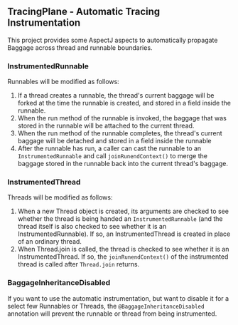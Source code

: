 ## TracingPlane - Automatic Tracing Instrumentation

This project provides some AspectJ aspects to automatically propagate Baggage across thread and runnable boundaries.

### InstrumentedRunnable

Runnables will be modified as follows:

1. If a thread creates a runnable, the thread's current baggage will be forked at the time the runnable is created, and stored in a field inside the runnable.
2. When the run method of the runnable is invoked, the baggage that was stored in the runnable will be attached to the current thread.
3. When the run method of the runnable completes, the thread's current baggage will be detached and stored in a field inside the runnable
4. After the runnable has run, a caller can cast the runnable to an `InstrumentedRunnable` and call `joinRunendContext()` to merge the baggage stored in the runnable back into the current thread's baggage.

### InstrumentedThread

Threads will be modified as follows:

1. When a new Thread object is created, its arguments are checked to see whether the thread is being handed an `InstrumentedRunnable` (and the thread itself is also checked to see whether it is an InstrumentedRunnable).  If so, an InstrumentedThread is created in place of an ordinary thread.
2. When Thread.join is called, the thread is checked to see whether it is an InstrumentedThread.  If so, the `joinRunendContext()` of the instrumented thread is called after `Thread.join` returns.

### BaggageInheritanceDisabled

If you want to use the automatic instrumentation, but want to disable it for a select few Runnables or Threads, the `@BaggageInheritanceDisabled` annotation will prevent the runnable or thread from being instrumented.